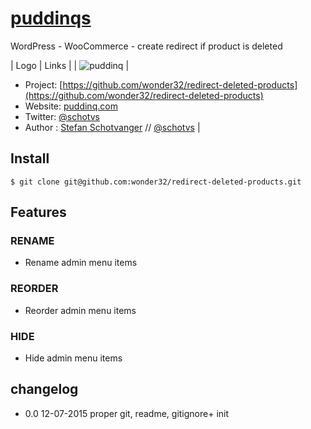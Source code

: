 # [puddinqs](http://www.puddinq.com)

WordPress - WooCommerce - create redirect if product is deleted 

| Logo     | Links |
| ![puddinq](https://www.puddinq.com/wp-content/uploads/2016/10/logo.png) | 
* Project: [https://github.com/wonder32/redirect-deleted-products](https://github.com/wonder32/redirect-deleted-products)
* Website: [puddinq.com](https://www.puddinq.com/) 
* Twitter: [@schotvs](http://twitter.com/schotvs)
* Author : [Stefan Schotvanger](https://www.puddinq.mobi/wip/stefan-schotvanger/) // [@schotvs](http://www.puddinq.mobi/wip/profiel/)
|
## Install
```git
$ git clone git@github.com:wonder32/redirect-deleted-products.git

```

## Features

### RENAME
* Rename admin menu items

### REORDER
* Reorder admin menu items

### HIDE
* Hide admin menu items

## changelog
* 0.0 12-07-2015 proper git, readme, gitignore+ init
